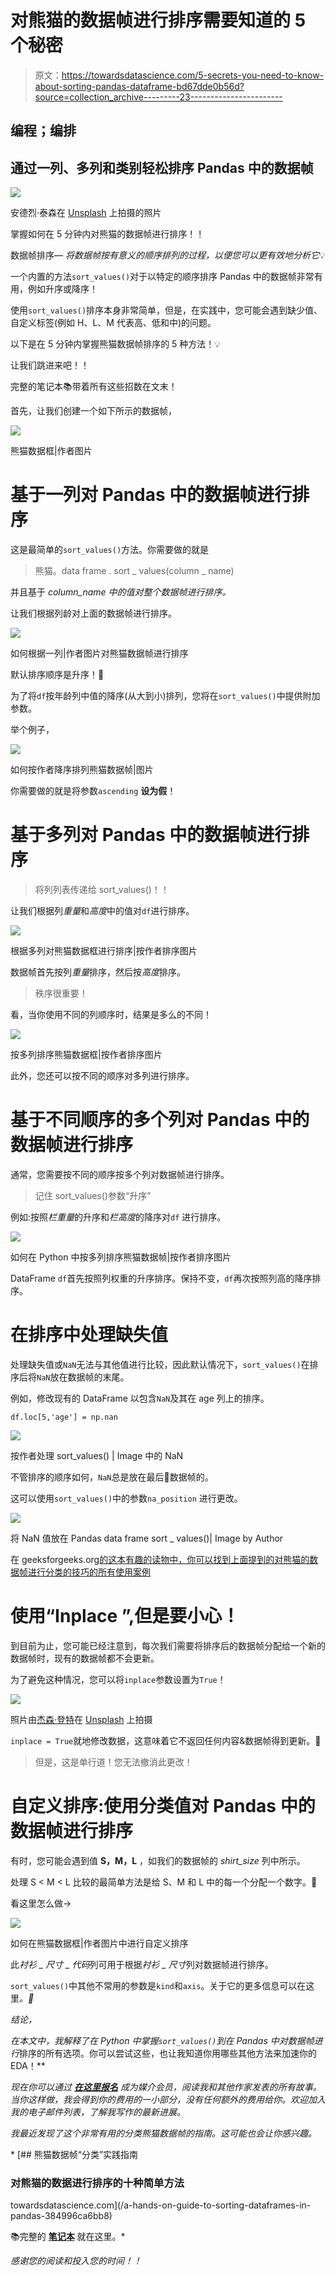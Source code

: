 # 对熊猫的数据帧进行排序需要知道的 5 个秘密

> 原文：<https://towardsdatascience.com/5-secrets-you-need-to-know-about-sorting-pandas-dataframe-bd67dde0b56d?source=collection_archive---------23----------------------->

## 编程；编排

## 通过一列、多列和类别轻松排序 Pandas 中的数据帧

![](img/5d4b3851c049a7e9dc85daffcad3d65e.png)

安德烈·泰森在 [Unsplash](https://unsplash.com?utm_source=medium&utm_medium=referral) 上拍摄的照片

掌握如何在 5 分钟内对熊猫的数据帧进行排序！！

数据帧排序— *将数据帧按有意义的顺序排列的过程，以便您可以更有效地分析它*💡

一个内置的方法`sort_values()`对于以特定的顺序排序 Pandas 中的数据帧非常有用，例如升序或降序！

使用`sort_values()`排序本身非常简单，但是，在实践中，您可能会遇到缺少值、自定义标签(例如 H、L、M 代表高、低和中)的问题。

以下是在 5 分钟内掌握熊猫数据帧排序的 5 种方法！💡

让我们跳进来吧！！

完整的笔记本📚带着所有这些招数在文末！

首先，让我们创建一个如下所示的数据帧，

![](img/769c8546dd9b9e6d2c1a952e86d7fa21.png)

熊猫数据框|作者图片

# 基于一列对 Pandas 中的数据帧进行排序

这是最简单的`sort_values()`方法。你需要做的就是

> 熊猫。data frame . sort _ values(column _ name)

并且基于 *column_name 中的值对整个数据帧进行排序。*

让我们根据列龄对上面的数据帧进行排序。

![](img/32dd231280824d12987f2b28a92f2446.png)

如何根据一列|作者图片对熊猫数据帧进行排序

默认排序顺序是升序！🚩

为了将`df`按年龄列中值的降序(从大到小)排列，您将在`sort_values()`中提供附加参数。

举个例子，

![](img/4607f546b0feda8800c20ec3e24d5abd.png)

如何按作者降序排列熊猫数据帧|图片

你需要做的就是将参数`ascending` **设为假**！

# 基于多列对 Pandas 中的数据帧进行排序

> 将列列表传递给 sort_values()！！

让我们根据列*重量*和*高度*中的值对`df`进行排序。

![](img/75b34b2d44cc69c3cb3edfe4c6e741dc.png)

根据多列对熊猫数据框进行排序|按作者排序图片

数据帧首先按列*重量*排序，然后按*高度*排序。

> 秩序很重要！

看，当你使用不同的列顺序时，结果是多么的不同！

![](img/3ca29e91792c2c4dbfdcf03b9c9284ab.png)

按多列排序熊猫数据框|按作者排序图片

此外，您还可以按不同的顺序对多列进行排序。

# 基于不同顺序的多个列对 Pandas 中的数据帧进行排序

通常，您需要按不同的顺序按多个列对数据帧进行排序。

> 记住 sort_values()参数“升序”

例如:按照*栏重量*的升序和*栏高度*的降序对`df` 进行排序。

![](img/62973c32fbf3faf78fbdc6a219bf510f.png)

如何在 Python 中按多列排序熊猫数据帧|按作者排序图片

DataFrame `df`首先按照列权重的升序排序。保持不变，`df`再次按照列高的降序排序。

# 在排序中处理缺失值

处理缺失值或`NaN`无法与其他值进行比较，因此默认情况下，`sort_values()`在排序后将`NaN`放在数据帧的末尾。

例如，修改现有的 DataFrame 以包含`NaN`及其在 age 列上的排序。

```
df.loc[5,'age'] = np.nan
```

![](img/bc1d55f24273102ee565e34a553be155.png)

按作者处理 sort_values() | Image 中的 NaN

不管排序的顺序如何，`NaN`总是放在最后🚩数据帧的。

这可以使用`sort_values()`中的参数`na_position` 进行更改。

![](img/02eb2f4a6affa983fd394030d710c5cb.png)

将 NaN 值放在 Pandas data frame sort _ values()| Image by Author

在 geeksforgeeks.org[的这本有趣的读物中，你可以找到上面提到的对熊猫的数据帧进行分类的技巧的所有使用案例](https://www.geeksforgeeks.org/how-to-sort-pandas-dataframe/)

# 使用“Inplace ”,但是要小心！

到目前为止，您可能已经注意到，每次我们需要将排序后的数据帧分配给一个新的数据帧时，现有的数据帧都不会更新。

为了避免这种情况，您可以将`inplace`参数设置为`True`！

![](img/8abb5fd4cf2cf982694fec4d643c54d4.png)

照片由[杰森·登特](https://unsplash.com/@jdent?utm_source=unsplash&utm_medium=referral&utm_content=creditCopyText)在 [Unsplash](https://unsplash.com/s/photos/careful?utm_source=unsplash&utm_medium=referral&utm_content=creditCopyText) 上拍摄

`inplace = True`就地修改数据，这意味着它不返回任何内容&数据帧得到更新。🚩

> 但是，这是单行道！您无法撤消此更改！

# 自定义排序:使用分类值对 Pandas 中的数据帧进行排序

有时，您可能会遇到值 **S，M，L** ，如我们的数据帧的 *shirt_size* 列中所示。

处理 S < M < L 比较的最简单方法是给 S、M 和 L 中的每一个分配一个数字。🚩

看这里怎么做→

![](img/008b44172826a746391128ae2fe045d3.png)

如何在熊猫数据框|作者图片中进行自定义排序

此*衬衫 _ 尺寸 _ 代码*列可用于根据*衬衫 _ 尺寸*列对数据帧进行排序。

`sort_values()`中其他不常用的参数是`kind`和`axis`。关于它的更多信息可以在这里[](https://pandas.pydata.org/docs/reference/api/pandas.DataFrame.sort_values.html)*。📌*

*结论，*

*在本文中，我解释了在 Python 中掌握`sort_values()`到在 Pandas 中对数据帧进行*排序的所有选项。你可以尝试这些，也让我知道你用哪些其他方法来加速你的 EDA！**

*现在你可以通过 [***在这里报名***](https://medium.com/@17.rsuraj/membership) 成为媒介会员，阅读我和其他作家发表的所有故事。当你这样做，我会得到你的费用的一小部分，没有任何额外的费用给你。欢迎加入我的电子邮件列表，了解我写作的最新进展。*

*我最近发现了这个非常有用的分类熊猫数据帧的指南。这可能也会让你感兴趣。*

*[](/a-hands-on-guide-to-sorting-dataframes-in-pandas-384996ca6bb8) [## 熊猫数据帧“分类”实践指南

### 对熊猫的数据进行排序的十种简单方法

towardsdatascience.com](/a-hands-on-guide-to-sorting-dataframes-in-pandas-384996ca6bb8) 

📚完整的 [**笔记本**](https://github.com/17rsuraj/data-curious/blob/master/TowardsDataScience/5%20Ways_Master%20Pandas%20DataFrame.ipynb) 就在这里。* 

*感谢您的阅读和投入您的时间！！*